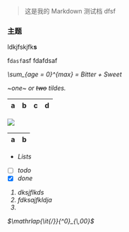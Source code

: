 > 这是我的 Markdown 测试档 dfsf


### 主题
ldkjfskjfk**s**

f`dasf`asf
fdafdsaf

<em>\sum_{age = 0}^{max}<em> = Bitter + Sweet


~one~ or ~~two~~ tildes.

| a | b  |  c |  d  |
| - | :- | -: | :-: |

![](https://i.stack.imgur.com/XlMz0.png?s=64&g=1)

| a | b |
| - | - |

* Lists
* [ ] todo
* [x] done

1. dksjflkds
2. fdksajfkldja
3. 

$\mathrlap{\it{/}}{^0}_{\,00}$